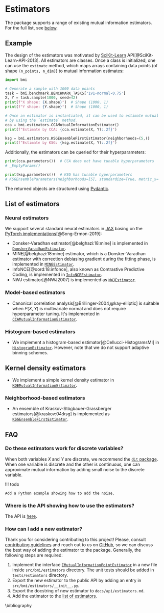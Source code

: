 # Estimators

The package supports a range of existing mutual information estimators. For the full list, see [below](#list-of-estimators).

## Example

The design of the estimators was motivated by [SciKit-Learn](https://scikit-learn.org/) API[@SciKit-Learn-API-2013].
All estimators are classes. Once a class is initialized, one can use the `estimate` method, which maps arrays containing data points (of shape `(n_points, n_dim)`) 
to mutual information estimates:

```python
import bmi

# Generate a sample with 1000 data points
task = bmi.benchmark.BENCHMARK_TASKS['1v1-normal-0.75']
X, Y = task.sample(1000, seed=42)
print(f"X shape: {X.shape}")  # Shape (1000, 1)
print(f"Y shape: {Y.shape}")  # Shape (1000, 1)

# Once an estimator is instantiated, it can be used to estimate mutual information
# by using the `estimate` method.
cca = bmi.estimators.CCAMutualInformationEstimator()
print(f"Estimate by CCA: {cca.estimate(X, Y):.2f}")

ksg = bmi.estimators.KSGEnsembleFirstEstimator(neighborhoods=(5,))
print(f"Estimate by KSG: {ksg.estimate(X, Y):.2f}")
```

Additionally, the estimators can be queried for their hyperparameters:
```python
print(cca.parameters())  # CCA does not have tunable hyperparameters
# _EmptyParams()

print(ksg.parameters())  # KSG has tunable hyperparameters
# KSGEnsembleParameters(neighborhoods=[5], standardize=True, metric_x='euclidean', metric_y='euclidean')
```

The returned objects are structured using [Pydantic](https://docs.pydantic.dev/).

## List of estimators

### Neural estimators

We support several standard neural estimators in [JAX](https://github.com/google/jax) basing on the [PyTorch implementations](https://github.com/ermongroup/smile-mi-estimator)[@Song-Ermon-2019]: 

  - Donsker-Varadhan estimator[@belghazi:18:mine] is implemented in [`DonskerVaradhanEstimator`](api/estimators.md#bmi.estimators.DonskerVaradhanEstimator).
  - MINE[@belghazi:18:mine] estimator, which is a Donsker-Varadhan estimator with correction debiasing gradient during the fitting phase, is implemented in [`MINEEstimator`](api/estimators.md#bmi.estimators.MINEEstimator).
  - InfoNCE[@oord:18:infonce], also known as Contrastive Predictive Coding, is implemented in [`InfoNCEEstimator`](api/estimators.md#bmi.estimators.InfoNCEEstimator).
  - NWJ estimator[@NWJ2007] is implemented as [`NWJEstimator`](api/estimators.md#bmi.estimators.NWJEstimator).

### Model-based estimators
  - Canonical correlation analysis[@Brillinger-2004,@kay-elliptic] is suitable when $P(X, Y)$ is multivariate normal and does not require hyperparameter tuning. It's implemented in [`CCAMutualInformationEstimator`](api/estimators.md#bmi.estimators.CCAMutualInformationEstimator).

### Histogram-based estimators
  - We implement a histogram-based estimator[@Cellucci-HistogramsMI] in [`HistogramEstimator`](api/estimators.md#bmi.estimators.HistogramEstimator). However, note that we do not support adaptive binning schemes.

## Kernel density estimators
  - We implement a simple kernel density estimator in [`KDEMutualInformationEstimator`](api/estimators.md#bmi.estimators.KDEMutualInformationEstimator).

### Neighborhood-based estimators
  - An ensemble of Kraskov-Stögbauer-Grassberger estimators[@kraskov:04:ksg] is implemented as [`KSGEnsembleFirstEstimator`](api/estimators.md#bmi.estimators.KSGEnsembleFirstEstimator).

## FAQ

### Do these estimators work for discrete variables?
When both variables $X$ and $Y$ are discrete, we recommend the [`dit` package](https://github.com/dit/dit). When one variable is discrete and the other is continuous, one can approximate mutual information by adding small noise to the discrete variable. 

!!! todo

    Add a Python example showing how to add the noise.

### Where is the API showing how to use the estimators?

The API is [here](api/estimators.md).

### How can I add a new estimator?
Thank you for considering contributing to this project! Please, consult [contributing guidelines](contributing.md) and reach out to us on [GitHub](https://github.com/cbg-ethz/bmi/issues), so we can discuss the best way of adding the estimator to the package.
Generally, the following steps are required:
1. Implement the interface [`IMutualInformationPointEstimator`](api/interfaces.md#bmi.interface.IMutualInformationPointEstimator) in a new file inside `src/bmi/estimators` directory. The unit tests should be added in `tests/estimators` directory.
2. Export the new estimator to the public API by adding an entry in `src/bmi/estimators/__init__.py`.
3. Export the docstring of new estimator to `docs/api/estimators.md`.
4. Add the estimator to the [list of estimators](#list-of-estimators).

\bibliography
